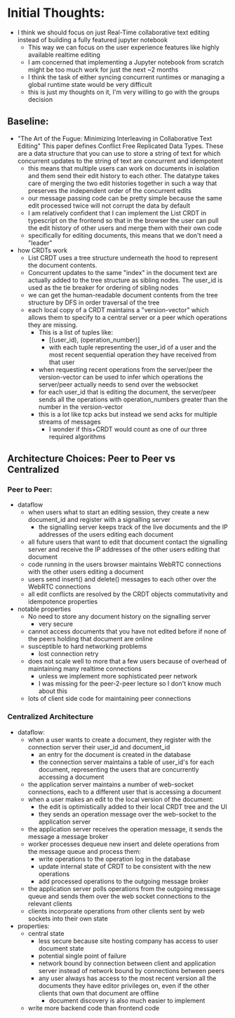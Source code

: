 # Initial Thoughts:
- I think we should focus on just Real-Time collaborative text editing instead of building a fully featured jupyter notebook
    - This way we can focus on the user experience features like highly available realtime editing 
    - I am concerned that implementing a Jupyter notebook from scratch might be too much work for just the next ~2 months
    - I think the task of either syncing concurrent runtimes or managing a global runtime state would be very difficult
    - this is just my thoughts on it, I'm very willing to go with the groups decision
## Baseline:
- "The Art of the Fugue: Minimizing Interleaving in Collaborative Text Editing" This paper defines Conflict Free Replicated Data Types. These are a data structure that you can use to store a string of text for which concurrent updates to the string of text are concurrent and idempotent
    - this means that multiple users can work on documents in isolation and them send their edit history to each other. The datatype takes care of merging the two edit histories together in such a way that preserves the independent order of the concurrent edits
    - our message passing code can be pretty simple because the same edit processed twice will not corrupt the data by default
    - I am relatively confident that I can implement the List CRDT in typescript on the frontend so that in the browser the user can pull the edit history of other users and merge them with their own code
    - specifically for editing documents, this means that we don't need a "leader"
- how CRDTs work
    - List CRDT uses a tree structure underneath the hood to represent the document contents. 
    - Concurrent updates to the same "index" in the document text are actually added to the tree structure as sibling nodes. The user_id is used as the tie breaker for ordering of sibling nodes
    - we can get the human-readable document contents from the tree structure by DFS in order traversal of the tree
    - each local copy of a CRDT maintains a "version-vector" which allows them to specify to a central server or a peer which operations they are missing. 
        - This is a list of tuples like:
            - [(user_id), (operation_number)]
            - with each tuple representing the user_id of a user and the most recent sequential operation they have received from that user
        - when requesting recent operations from the server/peer the version-vector can be used to infer which operations the server/peer actually needs to send over the websocket
        - for each user_id that is editing the document, the server/peer sends all the operations with operation_numbers greater than the number in the version-vector
        - this is a lot like tcp acks but instead we send acks for multiple streams of messages
            - I wonder if this+CRDT would count as one of our three required algorithms


## Architecture Choices: Peer to Peer vs Centralized
### Peer to Peer:
- dataflow
    - when users what to start an editing session, they create a new document_id and register with a signalling server
        - the signalling server keeps track of the live documents and the IP addresses of the users editing each document
    - all future users that want to edit that document contact the signalling server and receive the IP addresses of the other users editing that document 
    - code running in the users browser maintains WebRTC connections with the other users editing a document
    - users send insert() and delete() messages to each other over the WebRTC connections
    - all edit conflicts are resolved by the CRDT objects commutativity and idempotence properties
- notable properties
    - No need to store any document history on the signalling server
        - very secure
    - cannot access documents that you have not edited before if none of the peers holding that document are online
    - susceptible to hard networking problems
        - lost connection retry
    - does not scale well to more that a few users because of overhead of maintaining many realtime connections
        - unless we implement more sophisticated peer network
        - I was missing for the peer-2-peer lecture so I don't know much about this
    - lots of client side code for maintaining peer connections
### Centralized Architecture
- dataflow:
    - when a user wants to create a document, they register with the connection server their user_id and document_id 
        - an entry for the document is created in the database
        - the connection server maintains a table of user_id's for each document, representing the users that are concurrently accessing a document
    - the application server maintains a number of web-socket connections, each to a different user that is accessing a document
    - when a user makes an edit to the local version of the document:
        - the edit is optimistically added to their local CRDT tree and the UI
        - they sends an operation message over the web-socket to the application server
    - the application server receives the operation message, it sends the message a message broker
    - worker processes dequeue new insert and delete operations from the message queue and process them:
        - write operations to the operation log in the database
        - update internal state of CRDT to be consistent with the new operations
        - add processed operations to the outgoing message broker
    - the application server polls operations from the outgoing message queue and sends them over the web socket connections to the relevant clients
    - clients incorporate operations from other clients sent by web sockets into their own state
- properties:
    - central state
        - less secure because site hosting company has access to user document state
        - potential single point of failure
        - network bound by connection between client and application server instead of network bound by connections between peers
        - any user always has access to the most recent version all the documents they have editor privileges on, even if the other clients that own that document are offline
            - document discovery is also much easier to implement
    - write more backend code than frontend code